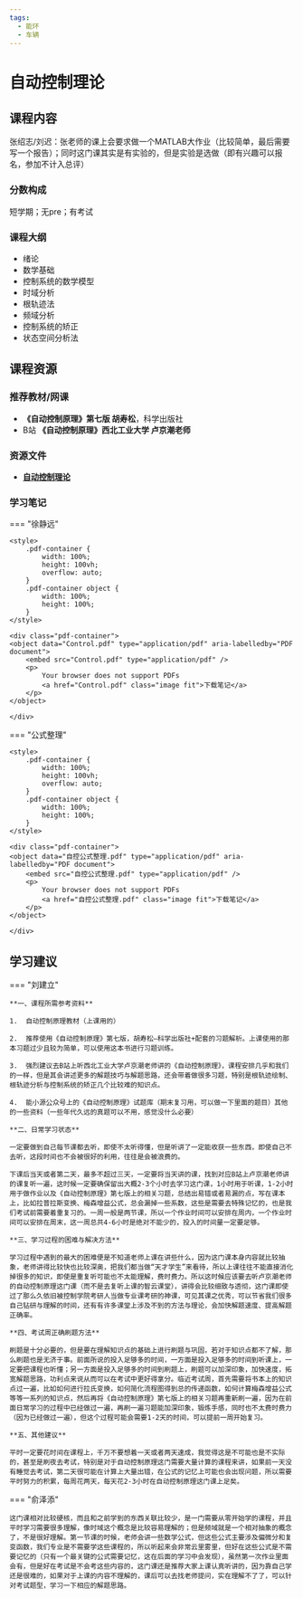 ```yaml
---
tags:
  - 能环
  - 车辆
---
```


# 自动控制理论

## 课程内容

张绍志/刘迟：张老师的课上会要求做一个MATLAB大作业（比较简单，最后需要写一个报告）；同时这门课其实是有实验的，但是实验是选做（即有兴趣可以报名，参加不计入总评）

### 分数构成

短学期；无pre；有考试

### 课程大纲

- 绪论
- 数学基础
- 控制系统的数学模型
- 时域分析
- 根轨迹法
- 频域分析
- 控制系统的矫正
- 状态空间分析法


## 课程资源

### 推荐教材/网课

- **《自动控制原理》第七版 胡寿松**，科学出版社
- B站 **《自动控制原理》西北工业大学 卢京潮老师**

### 资源文件

- [**自动控制理论**](https://pan.baidu.com/s/1IP-VjTJqI-wMYQiM1ai5jQ?pwd=6pua)

### 学习笔记

=== "徐静远"

    <style>
        .pdf-container {
            width: 100%;
            height: 100vh;
            overflow: auto;
        }
        .pdf-container object {
            width: 100%;
            height: 100%;
        }
    </style>

    <div class="pdf-container">
    <object data="Control.pdf" type="application/pdf" aria-labelledby="PDF document">
        <embed src="Control.pdf" type="application/pdf" />
        <p>
            Your browser does not support PDFs
            <a href="Control.pdf" class="image fit">下载笔记</a>
        </p>
    </object>

    </div>

=== "公式整理"

    <style>
        .pdf-container {
            width: 100%;
            height: 100vh;
            overflow: auto;
        }
        .pdf-container object {
            width: 100%;
            height: 100%;
        }
    </style>

    <div class="pdf-container">
    <object data="自控公式整理.pdf" type="application/pdf" aria-labelledby="PDF document">
        <embed src="自控公式整理.pdf" type="application/pdf" />
        <p>
            Your browser does not support PDFs
            <a href="自控公式整理.pdf" class="image fit">下载笔记</a>
        </p>
    </object>

    </div>

## 学习建议

=== "刘建立"

    **一、课程所需参考资料**

    1.	自动控制原理教材（上课用的）

    2.	推荐使用《自动控制原理》第七版，胡寿松—科学出版社+配套的习题解析。上课使用的那本习题过少且较为简单，可以使用这本书进行习题训练。

    3.	强烈建议去B站上听西北工业大学卢京潮老师讲的《自动控制原理》，课程安排几乎和我们的一样，但是其会讲述更多的解题技巧与解题思路，还会带着做很多习题，特别是根轨迹绘制、根轨迹分析与控制系统的矫正几个比较难的知识点。

    4.	能小源公众号上的《自动控制原理》试题库（期末复习用，可以做一下里面的题目）其他的一些资料（一些年代久远的真题可以不用，感觉没什么必要）

    **二、日常学习状态**

    一定要做到自己每节课都去听，即使不太听得懂，但是听讲了一定能收获一些东西，即使自己不去听，这段时间也不会被很好的利用，往往是会被浪费的。

    下课后当天或者第二天，最多不超过三天，一定要将当天讲的课，找到对应B站上卢京潮老师讲的课复听一遍，这时候一定要确保留出大概2-3个小时去学习这门课，1小时用于听课，1-2小时用于做作业以及《自动控制原理》第七版上的相关习题，总结出易错或者易漏的点，写在课本上，比如拉普拉斯变换、梅森增益公式，总会漏掉一些系数，这些是需要去特殊记忆的，也是我们考试前需要着重复习的。一周一般是两节课，所以一个作业时间可以安排在周内，一个作业时间可以安排在周末，这一周总共4-6小时是绝对不能少的，投入的时间量一定要足够。

    **三、学习过程的困难与解决方法**

    学习过程中遇到的最大的困难便是不知道老师上课在讲些什么，因为这门课本身内容就比较抽象，老师讲得比较快也比较深奥，把我们都当做“天才学生”来看待，所以上课往往不能直接消化掉很多的知识，即使是重复听可能也不太能理解，费时费力。所以这时候应该要去听卢京潮老师的自动控制原理这门课（而不是去复听上课的智云课堂），讲得会比较细致与透彻，这门课即使过了那么久依旧被控制学院考研人当做专业课考研的神课，可见其课之优秀，可以节省我们很多自己钻研与理解的时间，还有有许多课堂上涉及不到的方法与理论，会加快解题速度、提高解题正确率。

    **四、考试周正确刷题方法**

    刷题是十分必要的，但是要在理解知识点的基础上进行刷题与巩固，若对于知识点都不了解，那么刷题也是无济于事。前面所说的投入足够多的时间，一方面是投入足够多的时间到听课上，一定要把课程也听懂；另一方面是投入足够多的时间到刷题上，刷题可以加深印象，加快速度，拓宽解题思路，功利点来说从而可以在考试中更好得拿分。临近考试周，首先需要将书本上的知识点过一遍，比如如何进行拉氏变换，如何简化流程图得到总的传递函数，如何计算梅森增益公式等等一系列的知识点，然后再将《自动控制原理》第七版上的相关习题再重新刷一遍，因为在前面日常学习的过程中已经做过一遍，再刷一遍习题能加深印象，锻炼手感，同时也不太费时费力（因为已经做过一遍），但这个过程可能会需要1-2天的时间，可以提前一周开始复习。

    **五、其他建议**

    平时一定要花时间在课程上，千万不要想着一天或者两天速成，我觉得这是不可能也是不实际的，甚至是刷夜去考试，特别是对于自动控制原理这门需要大量计算的课程来讲，如果前一天没有睡觉去考试，第二天很可能在计算上大量出错，在公式的记忆上可能也会出现问题，所以需要平时努力的积累，每周花两天，每天花2-3小时在自动控制原理这门课上足矣。

=== "俞泽添"

    这门课相对比较硬核，而且和之前学到的东西关联比较少，是一门需要从零开始学的课程，并且平时学习需要很多理解，像时域这个概念是比较容易理解的；但是频域就是一个相对抽象的概念了，不是很好理解。第一节课的时候，老师会讲一些数学公式，但这些公式主要涉及偏微分和复变函数，我们专业是不需要学这些课程的，所以听起来会非常云里雾里，但好在这些公式是不需要记忆的（只有一个最关键的公式需要记忆，这在后面的学习中会发现），虽然第一次作业里面会有，但是好在考试是不会考这些内容的，这门课还是推荐大家上课认真听讲的，因为靠自己学还是很难的，如果对于上课的内容不理解的，课后可以去找老师提问，实在理解不了了，可以针对考试题型，学习一下相应的解题思路。